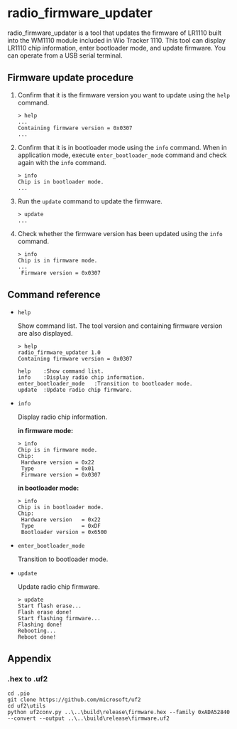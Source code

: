 # radio_firmware_updater

radio_firmware_updater is a tool that updates the firmware of LR1110 built into the WM1110 module included in Wio Tracker 1110.
This tool can display LR1110 chip information, enter bootloader mode, and update firmware.
You can operate from a USB serial terminal.

## Firmware update procedure

1. Confirm that it is the firmware version you want to update using the `help` command.

    ```
    > help
    ...
    Containing firmware version = 0x0307
    ...
    ```

2. Confirm that it is in bootloader mode using the `info` command.
When in application mode, execute `enter_bootloader_mode` command and check again with the `info` command.

    ```
    > info
    Chip is in bootloader mode.
    ...
    ```

3. Run the `update` command to update the firmware.

    ```
    > update
    ...
    ```

4. Check whether the firmware version has been updated using the `info` command.

    ```
    > info
    Chip is in firmware mode.
    ...
     Firmware version = 0x0307
    ```

## Command reference

* `help`

    Show command list.
    The tool version and containing firmware version are also displayed.

    ```
    > help
    radio_firmware_updater 1.0
    Containing firmware version = 0x0307

    help    :Show command list.
    info    :Display radio chip information.
    enter_bootloader_mode   :Transition to bootloader mode.
    update  :Update radio chip firmware.
    ```

* `info`

    Display radio chip information.

    **in firmware mode:**
    ```
    > info
    Chip is in firmware mode.
    Chip:
     Hardware version = 0x22
     Type             = 0x01
     Firmware version = 0x0307
    ```

    **in bootloader mode:**
    ```
    > info
    Chip is in bootloader mode.
    Chip:
     Hardware version   = 0x22
     Type               = 0xDF
     Bootloader version = 0x6500
    ```

* `enter_bootloader_mode`

    Transition to bootloader mode.

* `update`

    Update radio chip firmware.

    ```
    > update
    Start flash erase...
    Flash erase done!
    Start flashing firmware...
    Flashing done!
    Rebooting...
    Reboot done!
    ```

## Appendix

### .hex to .uf2

```
cd .pio
git clone https://github.com/microsoft/uf2
cd uf2\utils
python uf2conv.py ..\..\build\release\firmware.hex --family 0xADA52840 --convert --output ..\..\build\release\firmware.uf2
```
